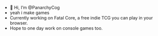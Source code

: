 - 👋 Hi, I’m @PanarchyCog
- yeah i make games
- Currently working on Fatal Core, a free indie TCG you can play in your browser.
- Hope to one day work on console games too.

<!---
PanarchyCog/PanarchyCog is a ✨ special ✨ repository because its `README.md` (this file) appears on your GitHub profile.
You can click the Preview link to take a look at your changes.
--->

